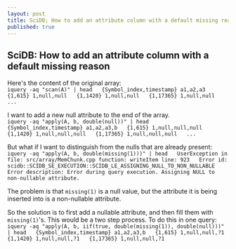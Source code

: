 ```yaml
---
layout: post
title: SciDB; How to add an attribute column with a default missing reason
published: true
---
```


## SciDB: How to add an attribute column with a default missing reason

Here's the content of the original array:  
`iquery -aq "scan(A)" | head  
{Symbol_index,timestamp} a1,a2,a3  
{1,615} 1,null,null  
{1,1420} 1,null,null  
{1,17365} 1,null,null  
...  
`

I want to add a new null attribute to the end of the array.  
`iquery -aq "apply(A, b, double(null))" | head  
{Symbol_index,timestamp} a1,a2,a3,b  
{1,615} 1,null,null,null  
{1,1420} 1,null,null,null  
{1,17365} 1,null,null,null  
...  
`

But what if I want to distinguish from the nulls that are already present:  
`iquery -aq "apply(A, b, double(missing(1)))" | head  
UserException in file: src/array/MemChunk.cpp function: writeItem line: 923  
Error id: scidb::SCIDB_SE_EXECUTION::SCIDB_LE_ASSIGNING_NULL_TO_NON_NULLABLE  
Error description: Error during query execution. Assigning NULL to non-nullable attribute.  
`

The problem is that `missing(1)` is a null value, but the attribute it is being inserted into is a non-nullable attribute.

So the solution is to first add a nullable attribute, and then fill them with `missing(1)`'s. This would be a two step process. To do this in one query:  
`iquery -aq "apply(A, b, iif(true, double(missing(1)), double(null)))" | head  
{Symbol_index,timestamp} a1,a2,a3,b  
{1,615} 1,null,null,?1  
{1,1420} 1,null,null,?1  
{1,17365} 1,null,null,?1`
